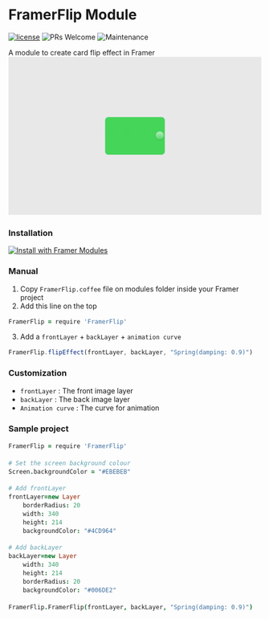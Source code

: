 # FramerFlip Module
[![license](https://img.shields.io/github/license/bpxl-labs/RemoteLayer.svg)](https://opensource.org/licenses/MIT)
![PRs Welcome](https://img.shields.io/badge/PRs-welcome-brightgreen.svg)
![Maintenance](https://img.shields.io/maintenance/yes/2018.svg)

A module to create card flip effect in Framer
![FramerFlip gif](/FramerFlip.gif?raw=true)

### Installation
<a href='https://open.framermodules.com/Symbols'>
    <img alt='Install with Framer Modules'
    src='https://www.framermodules.com/assets/badge@2x.png' width='160' height='40' />
</a>

### Manual

1. Copy `FramerFlip.coffee` file on modules folder inside your Framer project
2. Add this line on the top 
```coffeescript
FramerFlip = require 'FramerFlip'
```
3. Add a `frontLayer` + `backLayer`  + `animation curve`

```javascript
FramerFlip.flipEffect(frontLayer, backLayer, "Spring(damping: 0.9)")
```

### Customization
* `frontLayer` : The front image layer
* `backLayer` : The back image layer
* `Animation curve` : The curve for animation


### Sample project
```coffeescript
FramerFlip = require 'FramerFlip'

# Set the screen background colour
Screen.backgroundColor = "#EBEBEB"

# Add frontLayer
frontLayer=new Layer
	borderRadius: 20
	width: 340
	height: 214
	backgroundColor: "#4CD964"

# Add backLayer
backLayer=new Layer
	width: 340
	height: 214
	borderRadius: 20
	backgroundColor: "#006DE2"

FramerFlip.FramerFlip(frontLayer, backLayer, "Spring(damping: 0.9)")

```
